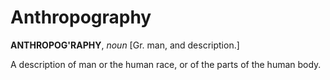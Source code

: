 # Anthropography

**ANTHROPOG'RAPHY**, _noun_ \[Gr. man, and description.\]

A description of man or the human race, or of the parts of the human body.